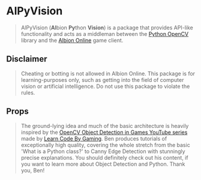 # AlPyVision
> AlPyVision (**Al**bion **Py**thon **Vision**) is a package that provides API-like functionality and acts as a
> middleman between the [Python OpenCV](https://docs.opencv.org/4.x/index.html) library and the 
> [Albion Online](https://albiononline.com/en/news) game client.

## Disclaimer
> Cheating or botting is not allowed in Albion Online. This package is for learning-purposes only, such as getting
> into the field of computer vision or artificial intelligence. Do not use this package to violate the rules.

## Props
> The ground-lying idea and much of the basic architecture is heavily inspired by the
> [OpenCV Object Detection in Games YouTube series](https://www.youtube.com/c/LearnCodeByGaming/playlists)
> made by [Learn Code By Gaming](https://learncodebygaming.com/). Ben produces tutorials of exceptionally high quality,
> covering the whole stretch from the basic 'What is a Python class?' to Canny Edge Detection with stunningly precise
> explanations. You should definitely check out his content, if you want to learn more about Object Detection and
> Python. Thank you, Ben!